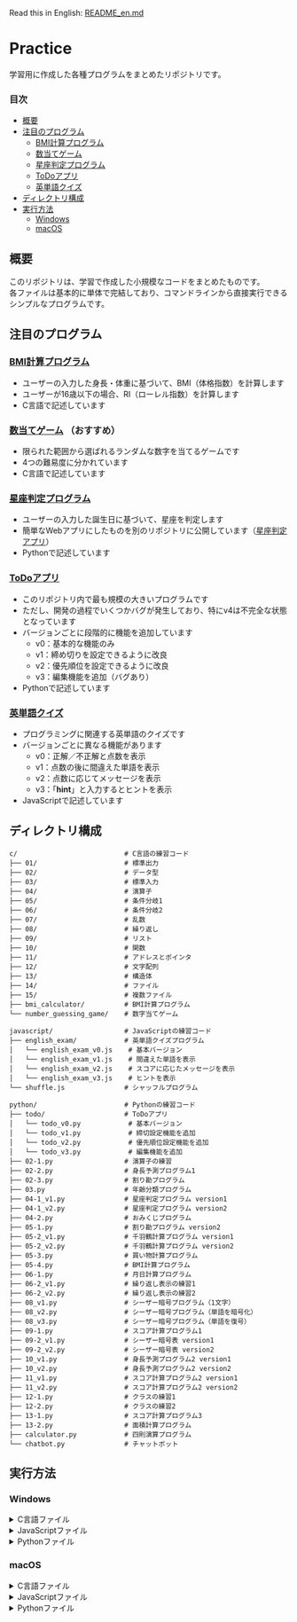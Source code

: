 Read this in English: [README_en.md](README_en.md)  

# Practice

学習用に作成した各種プログラムをまとめたリポジトリです。

### 目次
- [概要](#概要)  
- [注目のプログラム](#注目のプログラム)  
	- [BMI計算プログラム](#bmi計算プログラム)  
	- [数当てゲーム](#数当てゲーム)  
	- [星座判定プログラム](#星座判定プログラム)  
    - [ToDoアプリ](#todoアプリ)  
	- [英単語クイズ](#英単語クイズ)  
- [ディレクトリ構成](#ディレクトリ構成)  
- [実行方法](#実行方法)  
	- [Windows](#windows)  
	- [macOS](#macos)  

## 概要

このリポジトリは、学習で作成した小規模なコードをまとめたものです。  
各ファイルは基本的に単体で完結しており、コマンドラインから直接実行できるシンプルなプログラムです。  

## 注目のプログラム

### [BMI計算プログラム](c/bmi_calculator/v5.c)  
- ユーザーの入力した身長・体重に基づいて、BMI（体格指数）を計算します  
- ユーザーが16歳以下の場合、RI（ローレル指数）を計算します  
- C言語で記述しています  

### [数当てゲーム](c/number_guessing_game/v5.c) （おすすめ）  
- 限られた範囲から選ばれるランダムな数字を当てるゲームです  
- 4つの難易度に分かれています  
- C言語で記述しています  

### [星座判定プログラム](python/04-1_v2.py)  
- ユーザーの入力した誕生日に基づいて、星座を判定します  
- 簡単なWebアプリにしたものを別のリポジトリに公開しています（[星座判定アプリ](https://github.com/kotonekanno/zoadic-checker)）  
- Pythonで記述しています  

### [ToDoアプリ](python/todo/)
- このリポジトリ内で最も規模の大きいプログラムです
- ただし、開発の過程でいくつかバグが発生しており、特にv4は不完全な状態となっています  
- バージョンごとに段階的に機能を追加しています  
    - v0：基本的な機能のみ  
    - v1：締め切りを設定できるように改良  
    - v2：優先順位を設定できるように改良  
    - v3：編集機能を追加（バグあり）  
- Pythonで記述しています  

### [英単語クイズ](javascript/english_exam/)  
- プログラミングに関連する英単語のクイズです  
- バージョンごとに異なる機能があります  
	- v0：正解／不正解と点数を表示  
	- v1：点数の後に間違えた単語を表示  
	- v2：点数に応じてメッセージを表示  
	- v3：「**hint**」と入力するとヒントを表示  
- JavaScriptで記述しています  

## ディレクトリ構成

```
c/                           # C言語の練習コード  
├── 01/                      # 標準出力  
├── 02/                      # データ型  
├── 03/                      # 標準入力  
├── 04/                      # 演算子  
├── 05/                      # 条件分岐1  
├── 06/                      # 条件分岐2  
├── 07/                      # 乱数  
├── 08/                      # 繰り返し  
├── 09/                      # リスト  
├── 10/                      # 関数  
├── 11/                      # アドレスとポインタ  
├── 12/                      # 文字配列  
├── 13/                      # 構造体  
├── 14/                      # ファイル  
├── 15/                      # 複数ファイル  
├── bmi_calculator/          # BMI計算プログラム  
└── number_guessing_game/    # 数字当てゲーム  
  
javascript/                  # JavaScriptの練習コード  
├── english_exam/            # 英単語クイズプログラム  
│   └── english_exam_v0.js    # 基本バージョン  
│   └── english_exam_v1.js    # 間違えた単語を表示  
│   └── english_exam_v2.js    # スコアに応じたメッセージを表示  
│   └── english_exam_v3.js    # ヒントを表示  
└── shuffle.js               # シャッフルプログラム  
  
python/                      # Pythonの練習コード  
├── todo/                    # ToDoアプリ  
│   └── todo_v0.py            # 基本バージョン  
│   └── todo_v1.py            # 締切設定機能を追加  
│   └── todo_v2.py            # 優先順位設定機能を追加  
│   └── todo_v3.py            # 編集機能を追加  
├── 02-1.py                  # 演算子の練習  
├── 02-2.py                  # 身長予測プログラム1  
├── 02-3.py                  # 割り勘プログラム  
├── 03.py                    # 年齢分類プログラム  
├── 04-1_v1.py               # 星座判定プログラム version1  
├── 04-1_v2.py               # 星座判定プログラム version2  
├── 04-2.py                  # おみくじプログラム  
├── 05-1.py                  # 割り勘プログラム version2  
├── 05-2_v1.py               # 千羽鶴計算プログラム version1  
├── 05-2_v2.py               # 千羽鶴計算プログラム version2  
├── 05-3.py                  # 買い物計算プログラム  
├── 05-4.py                  # BMI計算プログラム  
├── 06-1.py                  # 月日計算プログラム  
├── 06-2_v1.py               # 繰り返し表示の練習1  
├── 06-2_v2.py               # 繰り返し表示の練習2  
├── 08_v1.py                 # シーザー暗号プログラム（1文字）  
├── 08_v2.py                 # シーザー暗号プログラム（単語を暗号化）  
├── 08_v3.py                 # シーザー暗号プログラム（単語を復号）  
├── 09-1.py                  # スコア計算プログラム1  
├── 09-2_v1.py               # シーザー暗号表 version1  
├── 09-2_v2.py               # シーザー暗号表 version2  
├── 10_v1.py                 # 身長予測プログラム2 version1  
├── 10_v2.py                 # 身長予測プログラム2 version2  
├── 11_v1.py                 # スコア計算プログラム2 version1  
├── 11_v2.py                 # スコア計算プログラム2 version2  
├── 12-1.py                  # クラスの練習1  
├── 12-2.py                  # クラスの練習2  
├── 13-1.py                  # スコア計算プログラム3  
├── 13-2.py                  # 面積計算プログラム  
├── calculator.py            # 四則演算プログラム
└── chatbot.py               # チャットボット
```

## 実行方法

### Windows

<details>
<summary>C言語ファイル</summary>

1. GCC（MinGWなど）がインストールされているか確認  
    インストールされていない場合、以下のサイトからインストールしてください。  
      [MinGW-w64](https://sourceforge.net/projects/mingw-w64/)  
2. コマンドプロンプトを開く  
3. ソースコードのあるフォルダに移動（例）  

    ```shell
    cd path\to\c_files
    ```

4. コンパイルする  

    ```shell
    gcc ファイル名.c -o 実行ファイル名.exe
    ```

5. 実行ファイルを実行する  

    ```shell
    ./実行ファイル名.exe
    ```

</details>

<details> <summary>JavaScriptファイル</summary>

1. Node.jsがインストールされているか確認  
    インストールされていない場合、以下のサイトからインストールしてください。  
      [Node.js公式サイト](https://nodejs.org/ja)  
2. コマンドプロンプトを開く  
3. スクリプトのあるフォルダに移動（例）  

    ```shell
    cd path\to\js_files
    ```

4. 実行する  

    ```shell
    node ファイル名.js
    ```

</details>

<details> <summary>Pythonファイル</summary>

1. Pythonがインストールされているか確認  
    インストールされていない場合、以下からダウンロードしてください。  
      [Python公式サイト](https://www.python.org/downloads/)  
2. コマンドプロンプトを開く  
3. スクリプトのあるフォルダに移動  

    ```shell
    cd path\to\python_files
    ```

4. 実行する  

    ```shell
    python ファイル名.py
    ```

</details>

### macOS

<details> <summary>C言語ファイル</summary>

1. ターミナルを開く  
2. GCC（Xcode command Line Tools）がインストールされているか確認  
    ターミナルを開いて以下を実行すると、インストールがなければ促されます。  
      
      ```shell
      gcc --version
      ```

3. ソースコードのあるフォルダに移動（例）  

    ```shell
    cd /path/to/c_files
    ```

4. コンパイルする  

    ```shell
    gcc ファイル名.c -o 実行ファイル名
    ```

5. 実行ファイルを実行する  

    ```shell
    ./実行ファイル名
    ```

</details>

<details> <summary>JavaScriptファイル</summary>

1. Node.jsがインストールされているか確認  
    インストールされていない場合、以下からダウンロードしてください。  
      [Node.js公式サイト](https://nodejs.org/ja)  
2. ターミナルを開く  
3. スクリプトのあるフォルダに移動（例）  

    ```shell
    cd /path/to/js_files
    ```

4. 実行する  

    ```shell
    node ファイル名.js
    ```

</details>

<details> <summary>Pythonファイル</summary>

1. Pythonがインストールされているか確認  
    macOSはPython3がプリインストールされている場合が多いですが、ない場合は以下からダウンロードしてください。  
      [Python公式サイト](https://www.python.org/downloads/)  
2. ターミナルを開く  
3. スクリプトのあるフォルダに移動（例）  

    ```shell
    cd /path/to/python_files
    ```

4. 実行する  

    ```shell
    python3 ファイル名.py
    ```

</details>
